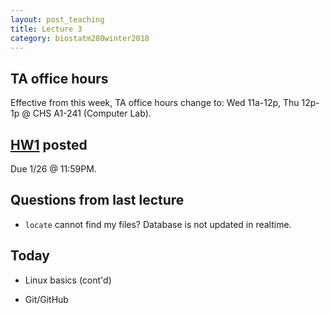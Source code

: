 ```yaml
---
layout: post_teaching
title: Lecture 3
category: biostatm280winter2018
---
```


## TA office hours

Effective from this week, TA office hours change to: Wed 11a-12p, Thu 12p-1p @ CHS A1-241 (Computer Lab).  

## [HW1](http://hua-zhou.github.io/teaching/biostatm280-2018winter/hw/hw1.html) posted

Due 1/26 @ 11:59PM.

## Questions from last lecture

* `locate` cannot find my files? Database is not updated in realtime. 

## Today

* Linux basics (cont'd)  

* Git/GitHub

